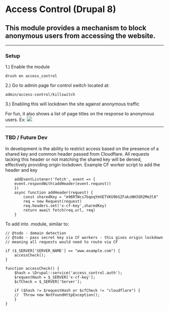 # Access Control (Drupal 8)
## This module provides a mechanism to block anonymous users from accessing the website.
---
### Setup
1.) Enable the module
```
drush en access_control
```
2.) Go to admin page for control switch located at:
```
admin/access-control/killswitch
```
3.) Enabling this will lockdown the site against anonymous traffic

For fun, it also shows a list of page titles on the response to anonymous users. Ex:
![](https://www.danchadwickdesign.com/sites/default/files/2020-01/Screen%20Shot%202020-01-27%20at%201.18.39%20PM.png)

---
### TBD / Future Dev
In development is the ability to restrict access based on the presence of a shared key and common header passed from Cloudflare. All requests lacking this header or not matching the shared key will be denied, effectively providing origin lockdown. Example CF worker script to add the header and key

```
    addEventListener('fetch', event => {
    event.respondWith(addHeader(event.request))
    })
    async function addHeader(request) {
        const sharedKey = "e96RTWcs7bqeqYmVETVKU9bSZFakzNH3SR2Mm3l0"
        req = new Request(request)
        req.headers.set('x-cf-key',sharedKey)
        return await fetch(req.url, req)
    }
```

To add into .module, similar to:
```
// @todo - domain detection
// @todo - pass secret key via CF workers - this gives origin lockdown
// meaning all requests would need to route via CF

if ($_SERVER['SERVER_NAME'] == "www.example.com") {
    accessCheck();
}

function accessCheck() {
    $hash = \Drupal::service('access_control.auth');
    $requestHash = $_SERVER['x-cf-key'];
    $cfCheck = $_SERVER['Server'];

    if ($hash != $requestHash or $cfCheck != "cloudflare") {
    //  Throw new NotFoundHttpException();
    }
}
```